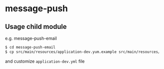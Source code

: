# message-push

## Usage child module

e.g. message-push-email
```bash
$ cd message-push-email
$ cp src/main/resources/application-dev.yum.example src/main/resources/application-dev.yum
```
and customize `application-dev.yml` file



